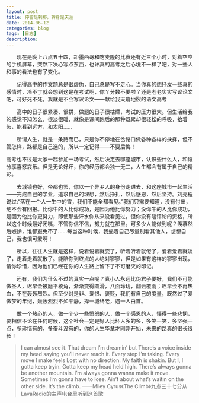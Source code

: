 ```yaml
---
layout: post
title: 停留是刹那，转身是天涯
date: 2014-06-12
categories: blog
tags: [日志]
description: 
---
```


　　现在是晚上八点五十四，距墨西哥和喀麦隆的比赛还有近三个小时，对着空空的手机屏幕，突然下决心写点东西，也许真的高考之后心境不一样了吧，对一些人和事的看法也有了变化。

　　记得高中的作文题总是很虚伪，自己总是写不走心。当你真的想抒发一些真的感情时，冷不丁就会想到这是在考试啊，你丫分数不要啦？还是老老实实写议论文吧，可好死不死，我就是不会写议论文——献给我天崩地裂的语文高考

　　高中的日子很紧凑、很拼，做题的日子很枯燥，考试的压力很大。但生活给我的感觉不知怎么，很淡很暖，就像是课间跑后的那种既累却很轻松的呼吸，抬着头，能看到远方，和太阳……

　　所谓人生，就是一条路而已，只是你不停地在岔路口做各种各样的抉择，但不管怎样，路都是自己选的，所以一定记得——不要后悔！

高考也不过是大家一起参加一场考试，然后决定去哪座城市，认识些什么人，和谁分享喜怒哀乐。但是无论好坏，你的经历都会独一无二，人生都会有属于自己的精彩。

　　去城镇也好，帝都也罢，你以一个异乡人的身份走进去，和这座城市一起生活——完成自己的学业，追求自己的理想，然后挣扎，然后感恩，然后坚持。刘亮程说过:“落在一个人一生中的雪，我们不能全都看见。”我们只需要知道，没有付出，绝不会有回报。比你牛的人比你成功，是因为他比你努力；没你牛的人比你成功，是因为他比你更努力，即使那些汗水你从来没看见过，但你没有瞎评论的资格，所以这个时候最好闭嘴，不管你信不信，努力就在那里。可多少人能做到呢？羡慕然后嫉妒，谁都避免不了……每当这种时候，我逼着自己尽量别看其他人，想想自己，我也很可爱啊！

　　所以，往往人生就是这样，说着说着就变了，听着听着就倦了，爱着爱着就淡了，走着走着就散了。能陪你到终点的人绝对寥寥，但是如果有这样的寥寥出现，请你珍惜，因为他们已经在你的人生路上留下了不可磨灭的印记。

　　还有，我们为什么不过的真实一点呢？真小人永远比伪君子要好，我们不可能做圣人，迟早会被磨平棱角，渐渐变得圆滑，八面玲珑，翻云覆雨；迟早会不再热血，不在轰轰烈烈。但至少对是非、爱恨、褒贬，我们有自己的度量，既然过了爱做梦的年纪，轰轰烈烈不如平静，择一城终老，遇一人白首。

　　做一个热心的人，做一个少一些愤怒的人，做一个感恩的人，懂得一些悲悯，要相信不论在任何时候，这个社会一定是好人比坏人多的多，多笑一笑，多坚强一点，多珍惜有的，多奋斗没有的，你的人生华章才刚刚开始，未来的路真的很长很长！

>I can almost see it.
>That dream I’m dreamin’ but
>There’s a voice inside my head saying
>you’ll never reach it.
>Every step I’m taking.
>Every move I make feels
>Lost with no direction.
>My faith is shakin.
>But I, I gotta keep tryin.
>Gotta keep my head held high.
>There’s always gonna be another mountain.
>I’m always gonna wanna make it move.
>Sometimes I’m gonna have to lose.
>Ain’t about what’s waitin on the other side.
>It’s the climb.
>                 ——Miley Cyrus《The Climb》九点三十七分从LavaRadio的主声电台里听到这首歌